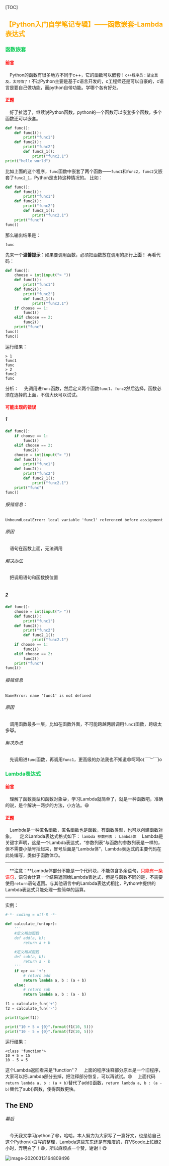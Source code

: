 [TOC]
## <font color=#ffac00>【Python入门自学笔记专辑】——函数嵌套-Lambda表达式</font>
### <font color=#09cc55>函数嵌套</font>
#### <font color=#ff0000>前言</font>
&emsp;Python的函数有很多地方不同于c++，它的函数可以嵌套！`c++程序员：望尘莫及，太可怕了！`不过Python主要是基于c语言开发的，c工程师还是可以自豪的，c语言是要自己做功能，而python自带功能。学哪个各有好处。
#### <font color=#ff0000>正题</font>
&emsp;好了扯远了，继续说Python函数，python的一个函数可以嵌套多个函数，多个函数还可以嵌套。
```python
def func():
    def func1():
        print("func1")
    def func2():
        print("func2")
        def func2_1():
            print("func2.1")
print("hello world")
```
比如上面的这个程序，`func`函数中嵌套了两个函数——`func1`和`func2`，`func2`又嵌套了`func2_1`，Python是支持这种情况的。
比如：
```python
def func():
    def func1():
        print("func1")
    def func2():
        print("func2")
        def func2_1():
            print("func2.1")
    print("func")
func()
```
那么输出结果是：
```
func
```
先来一个**温馨提示**：如果要调用函数，必须把函数放在调用的那行**上面**！
再看代码：
```python
def func():
    choose = int(input("> "))
    def func1():
        print("func1")
    def func2():
        print("func2")
        def func2_1():
            print("func2.1")
    if choose == 1:
        func1()
    elif choose == 2:
        func2()
    print("func")
func()
func()
```
运行结果：
```
> 1
func1
func
> 2
func2
func
```
分析：
&emsp;先调用进`func`函数，然后定义两个函数`func1`、`func2`然后选择，函数必须在选择的上面，不信大伙可以试试。
#### <font color=#ff0000>可能出现的错误</font>
##### 1
```python
def func():
    if choose == 1:
        func1()
    elif choose == 2:
        func2()
    choose = int(input("> "))
    def func1():
        print("func1")
    def func2():
        print("func2")
        def func2_1():
            print("func2.1")
    print("func")
func()
```
###### 报错信息：
```
UnboundLocalError: local variable 'func1' referenced before assignment
```
###### 原因
&emsp;语句在函数上面，无法调用
###### 解决办法
&emsp;把调用语句和函数换位置<br><br>
##### 2
```python
def func():
    choose = int(input("> "))
    def func1():
        print("func1")
    def func2():
        print("func2")
        def func2_1():
            print("func2.1")
    if choose == 1:
        func1()
    elif choose == 2:
        func2()
    print("func")
func1()
```
###### 报错信息
```
NameError: name 'func1' is not defined
```
###### 原因
&emsp;调用函数最多一层，比如在函数外面，不可能跨越两层调用`func1`函数，跨级太多:smile_cat:。
###### 解决办法
&emsp;先调用进`func`函数，再调用`func1`，更高级的办法我也不知道:smile:呵呵o(*￣︶￣*)o
### <font color=#09cc55>Lambda表达式</font>
#### <font color=#ff0000>前言</font>
&emsp;理解了函数类型和函数对象:grinning:，学习Lambda就简单了，就是一种函数吧，准确的说，是个解决一两步的方法，小方法。:satisfied:
#### <font color=#ff0000>正题</font>
&emsp;Lambda是一种匿名函数，匿名函数也是函数，有函数类型，也可以创建函数对象。
&emsp;定义Lambda表达式格式如下：
`lambda 参数列表 : Lambda体`
&emsp;Lambda是关键字声明，这是一个Lambda表达式，“参数列表”与函数的参数列表是一样的，但不需要小括号括起来，冒号后面是“Lambda体”，Lambda表达式的主要代码在此处编写，类似于函数体:smirk:。
___
&emsp;**注意：**Lambda体部分不能是一个代码块，不能包含多余语句，<font color = #ff0000>只能有一条语句</font>，语句会计算一个结果返回给Lambda表达式，但是与函数不同的是，不需要使用`return`语句返回。与其他语言中的Lambda表达式相比，Python中提供的Lambda表达式只能处理一些简单的运算。
___
实例：
```python
#-*- coding = utf-8 -*-

def calculate_fun(opr):
    '''
    #定义相加函数
    def add(a, b):
        return a + b
    
    #定义相减函数
    def sub(a, b):
        return a - b
    '''
    if opr == '+':
        # return add
        return lambda a, b : (a + b)
    else:
        # return sub
        return lambda a, b : (a - b)
    
f1 = calculate_fun('+')
f2 = calculate_fun('-')

print(type(f1))

print("10 + 5 = {0}".format(f1(10, 5)))
print("10 - 5 = {0}".format(f2(10, 5)))
```
运行结果：
```
<class 'function'>
10 + 5 = 15
10 - 5 = 5
```
这个Lambda返回看来是“function”？
&emsp;上面的程序注释部分原本是一个旧程序，大家可以把Lambda部分去掉，把注释部分恢复，可以再试试。:smile:
&emsp;上面代码`return lambda a, b : (a + b)`替代了add()函数，`return lambda a, b : (a - b)`替代了sub()函数，使得函数更快。
## The END
###### 幕后
&emsp;今天我又学习python了:sunglasses:，哈哈，本人努力为大家写了一篇好文，也是给自己这个Python小白写的整理，Lambda这些东东还是有难度的，在VScode上忙碌2小时，弄明白了！:smile:，所以麻烦点一个赞，谢谢！:yum:

![image-20200313164809496](C:\Users\33924\AppData\Roaming\Typora\typora-user-images\image-20200313164809496.png)